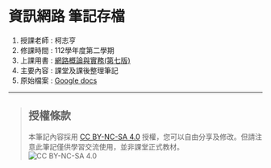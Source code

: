 # 資訊網路 筆記存檔

1. 授課老師 : 柯志亨
2. 修課時間 : 112學年度第二學期
3. 上課用書 : [網路概論與實務(第七版)](https://www.flag.com.tw/books/product_s/F7520B)
4. 主要內容 : 課堂及課後整理筆記
5. 原始檔案 : [Google docs](https://docs.google.com/document/d/1IPXnFyZRJDB2dhhgwWyxzWLp9zBdMIzLt7Vng7Zs7MQ/edit?usp=sharing)

---

> ## 授權條款    
> 本筆記內容採用 [CC BY-NC-SA 4.0](https://creativecommons.org/licenses/by-nc-sa/4.0/deed.zh-hant) 授權，您可以自由分享及修改。但請注意此筆記僅供學習交流使用，並非課堂正式教材。  
 ![CC BY-NC-SA 4.0](https://tw.creativecommons.net/wp-content/uploads/sites/20/2020/11/by-nc-nd-300x105.png)